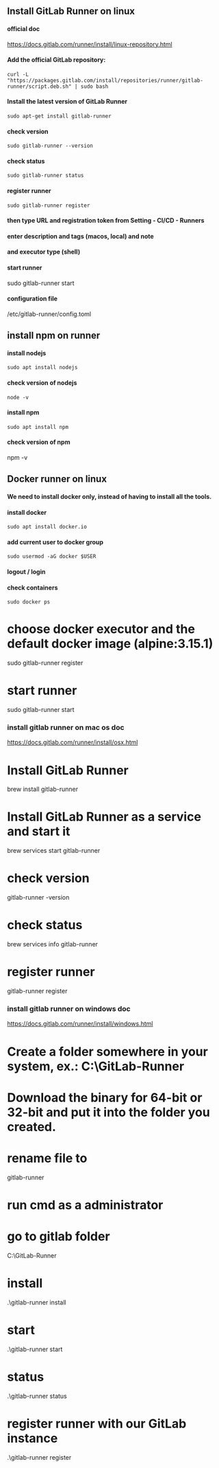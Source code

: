 ## Install GitLab Runner on linux

#### official doc
https://docs.gitlab.com/runner/install/linux-repository.html

#### Add the official GitLab repository:
`curl -L "https://packages.gitlab.com/install/repositories/runner/gitlab-runner/script.deb.sh" | sudo bash`

#### Install the latest version of GitLab Runner
`sudo apt-get install gitlab-runner`

#### check version
`sudo gitlab-runner --version`

#### check status
`sudo gitlab-runner status`

#### register runner
`sudo gitlab-runner register`

#### then type URL and registration token from Setting - CI/CD - Runners
#### enter description and tags (macos, local) and note
#### and executor type (shell)

#### start runner
sudo gitlab-runner start

#### configuration file
/etc/gitlab-runner/config.toml

## install npm on runner
#### install nodejs
`sudo apt install nodejs`
#### check version of nodejs
`node -v`
#### install npm
`sudo apt install npm`
#### check version of npm
npm -v

## Docker runner on linux
#### We need to install docker only, instead of having to install all the tools.
#### install docker
`sudo apt install docker.io`
#### add current user to docker group
`sudo usermod -aG docker $USER`
#### logout / login
#### check containers
`sudo docker ps`


# choose docker executor and the default docker image (alpine:3.15.1)
sudo gitlab-runner register

# start runner
sudo gitlab-runner start

### install gitlab runner on mac os doc
https://docs.gitlab.com/runner/install/osx.html

# Install GitLab Runner
brew install gitlab-runner

# Install GitLab Runner as a service and start it
brew services start gitlab-runner

# check version
gitlab-runner -version

# check status
brew services info gitlab-runner

# register runner
gitlab-runner register


### install gitlab runner on windows doc
https://docs.gitlab.com/runner/install/windows.html

# Create a folder somewhere in your system, ex.: C:\GitLab-Runner

# Download the binary for 64-bit or 32-bit and put it into the folder you created.

# rename file to
gitlab-runner

# run cmd as a administrator

# go to gitlab folder
C:\GitLab-Runner

# install
.\gitlab-runner install

# start
.\gitlab-runner start

# status
.\gitlab-runner status

# register runner with our GitLab instance
.\gitlab-runner register

